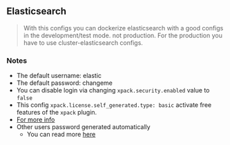 ## Elasticsearch

> With this configs you can dockerize elasticsearch with a good configs in the development/test mode. not production.
> For the production you have to use cluster-elasticsearch configs.

### Notes

- The default username: elastic
- The default password: changeme
- You can disable login via changing `xpack.security.enabled` value to `false`
- This config `xpack.license.self_generated.type: basic` activate free features of the `xpack` plugin.
- [For more info](https://www.elastic.co/guide/en/elasticsearch/reference/7.13/security-minimal-setup.html)
- Other users password generated automatically
  - You can read more [here](https://www.elastic.co/guide/en/elasticsearch/reference/7.13/setup-passwords.html)
